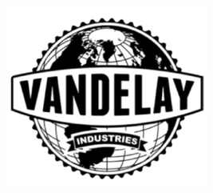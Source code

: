 ![v_logo](https://github.com/nirlimor35/George-is-in-too-deep/blob/main/Part_1/images/v_logo.png?raw=true)
